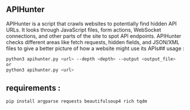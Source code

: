 ## APIHunter
APIHunter is a script that crawls websites to potentially find hidden API URLs. It looks through JavaScript files, form actions, WebSocket connections, and other parts of the site to spot API endpoints. APIHunter checks different areas like fetch requests, hidden fields, and JSON/XML files to give a better picture of how a website might use its APIs## usage :
``` bash 
python3 apihunter.py <url> --depth <depth> --output <output_file>
or 
python3 apihunter.py <url> 
```
## requirements :
``` bash 
pip install argparse requests beautifulsoup4 rich tqdm
```


